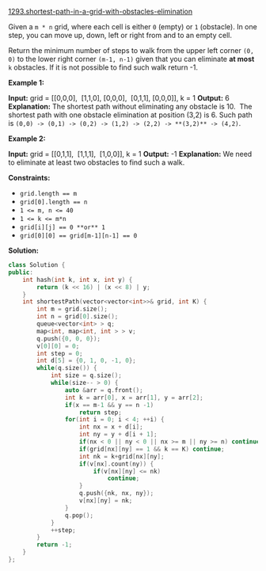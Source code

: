 [1293.shortest-path-in-a-grid-with-obstacles-elimination](https://leetcode.com/problems/shortest-path-in-a-grid-with-obstacles-elimination/)  

Given a `m * n` grid, where each cell is either `0` (empty) or `1` (obstacle). In one step, you can move up, down, left or right from and to an empty cell.

Return the minimum number of steps to walk from the upper left corner `(0, 0)` to the lower right corner `(m-1, n-1)` given that you can eliminate **at most** `k` obstacles. If it is not possible to find such walk return -1.

**Example 1:**

**Input:** 
grid = 
\[\[0,0,0\],
 \[1,1,0\],
 \[0,0,0\],
 \[0,1,1\],
 \[0,0,0\]\], 
k = 1
**Output:** 6
**Explanation:** The shortest path without eliminating any obstacle is 10. 
The shortest path with one obstacle elimination at position (3,2) is 6. Such path is `(0,0) -> (0,1) -> (0,2) -> (1,2) -> (2,2) -> **(3,2)** -> (4,2)`.

**Example 2:**

**Input:** 
grid = 
\[\[0,1,1\],
 \[1,1,1\],
 \[1,0,0\]\], 
k = 1
**Output:** -1
**Explanation:** We need to eliminate at least two obstacles to find such a walk.

**Constraints:**

*   `grid.length == m`
*   `grid[0].length == n`
*   `1 <= m, n <= 40`
*   `1 <= k <= m*n`
*   `grid[i][j] == 0 **or** 1`
*   `grid[0][0] == grid[m-1][n-1] == 0`  



**Solution:**  

```cpp
class Solution {
public:
    int hash(int k, int x, int y) {
        return (k << 16) | (x << 8) | y;
    }
    int shortestPath(vector<vector<int>>& grid, int K) {
        int m = grid.size();
        int n = grid[0].size();
        queue<vector<int> > q;
        map<int, map<int, int > > v;
        q.push({0, 0, 0});
        v[0][0] = 0;
        int step = 0;
        int d[5] = {0, 1, 0, -1, 0};
        while(q.size()) {
            int size = q.size();
            while(size-- > 0) {
                auto &arr = q.front();
                int k = arr[0], x = arr[1], y = arr[2];
                if(x == m-1 && y == n -1)
                    return step;
                for(int i = 0; i < 4; ++i) {
                    int nx = x + d[i];
                    int ny = y + d[i + 1];
                    if(nx < 0 || ny < 0 || nx >= m || ny >= n) continue;
                    if(grid[nx][ny] == 1 && k == K) continue;
                    int nk = k+grid[nx][ny];
                    if(v[nx].count(ny)) {
                        if(v[nx][ny] <= nk)
                            continue;
                    }
                    q.push({nk, nx, ny});
                    v[nx][ny] = nk;
                }
                q.pop();
            }
            ++step;
        }
        return -1;
    }
};
```
      